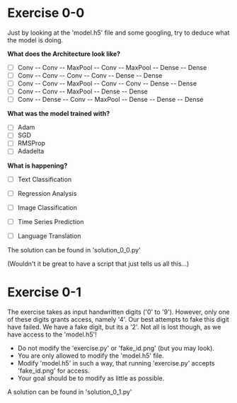 # Exercise 0-0

Just by looking at the 'model.h5' file and some googling, try to deduce what the model is doing. 

**What does the Architecture look like?** 
 - [ ] Conv -- Conv -- MaxPool -- Conv -- MaxPool -- Dense -- Dense
 - [ ] Conv -- Conv -- Conv -- Conv -- Dense -- Dense
 - [ ] Conv -- Conv -- MaxPool -- Conv -- Conv -- Dense -- Dense
 - [ ] Conv -- Conv -- MaxPool -- Dense -- Dense
 - [ ] Conv -- Dense -- Conv -- MaxPool -- Dense -- Dense -- Dense

**What was the model trained with?** 
 - [ ] Adam
 - [ ] SGD
 - [ ] RMSProp
 - [ ] Adadelta

**What is happening?**
 - [ ] Text Classification
 - [ ] Regression Analysis
 - [ ] Image Classification
 - [ ] Time Series Prediction
 - [ ] Language Translation


The solution can be found in 'solution_0_0.py'

(Wouldn't it be great to have a script that just tells us all this...)

# Exercise 0-1

The exercise takes as input handwritten digits ('0' to '9'). However, only one of these digits grants access, namely '4'. Our best attempts to fake this digit have failed. We have a fake digit, but its a '2'. Not all is lost though, as we have access to the 'model.h5'!

- Do not modify the 'exercise.py' or 'fake_id.png' (but you may look).
- You are only allowed to modify the 'model.h5' file.
- Modify 'model.h5' in such a way, that running 'exercise.py' accepts 'fake_id.png' for access.
- Your goal should be to modify as little as possible.

A solution can be found in 'solution_0_1.py'